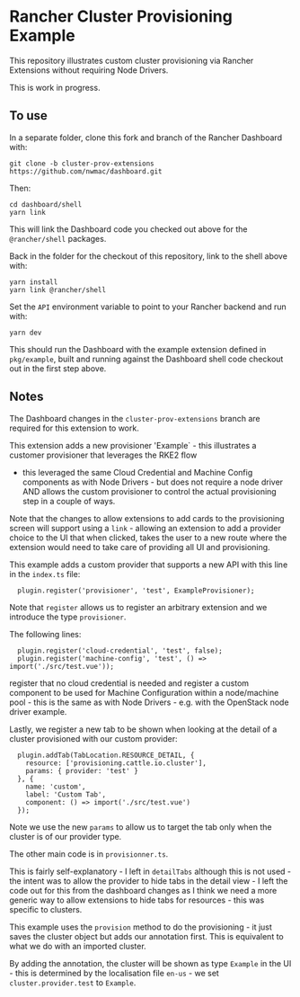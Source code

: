 # Rancher Cluster Provisioning Example

This repository illustrates custom cluster provisioning via Rancher Extensions without requiring
Node Drivers.

This is work in progress.

## To use

In a separate folder, clone this fork and branch of the Rancher Dashboard with:

```
git clone -b cluster-prov-extensions https://github.com/nwmac/dashboard.git
```

Then:

```
cd dashboard/shell
yarn link
```

This will link the Dashboard code you checked out above for the `@rancher/shell` packages.

Back in the folder for the checkout of this repository, link to the shell above with:

```
yarn install
yarn link @rancher/shell
```

Set the `API` environment variable to point to your Rancher backend and run with:

```
yarn dev
```

This should run the Dashboard with the example extension defined in `pkg/example`, built and running
against the Dashboard shell code checkout out in the first step above.


## Notes

The Dashboard changes in the `cluster-prov-extensions` branch are required for this extension to work.

This extension adds a new provisioner 'Example` - this illustrates a customer provisioner that leverages the RKE2 flow
- this leveraged the same Cloud Credential and Machine Config components as with Node Drivers - but does not
require a node driver AND allows the custom provisioner to control the actual provisioning step in a couple of ways.

Note that the changes to allow extensions to add cards to the provisioning screen will support using a `link` - allowing
an extension to add a provider choice to the UI that when clicked, takes the user to a new route where the extension
would need to take care of providing all UI and provisioning.

This example adds a custom provider that supports a new API with this line in the `index.ts` file:

```
  plugin.register('provisioner', 'test', ExampleProvisioner);
```

Note that `register` allows us to register an arbitrary extension and we introduce the type `provisioner`.

The following lines:

```
  plugin.register('cloud-credential', 'test', false);
  plugin.register('machine-config', 'test', () => import('./src/test.vue'));
```

register that no cloud credential is needed and register a custom component to be used for Machine Configuration within a node/machine pool - this
is the same as with Node Drivers - e.g. with the OpenStack node driver example. 

Lastly, we register a new tab to be shown when looking at the detail of a cluster provisioned with our custom provider:

```
  plugin.addTab(TabLocation.RESOURCE_DETAIL, {
    resource: ['provisioning.cattle.io.cluster'],
    params: { provider: 'test' }
  }, {
    name: 'custom',
    label: 'Custom Tab',
    component: () => import('./src/test.vue')
  });
```

Note we use the new `params` to allow us to target the tab only when the cluster is of our provider type.

The other main code is in `provisionner.ts`.

This is fairly self-explanatory - I left in `detailTabs` although this is not used - the intent was to allow the provider
to hide tabs in the detail view - I left the code out for this from the dashboard changes as I think we need a more generic
way to allow extensions to hide tabs for resources - this was specific to clusters.

This example uses the `provision` method to do the provisioning - it just saves the cluster object but adds our annotation first. This is
equivalent to what we do with an imported cluster.

By adding the annotation, the cluster will be shown as type `Example` in the UI - this is determined by the localisation file `en-us` - we set
`cluster.provider.test` to `Example`.